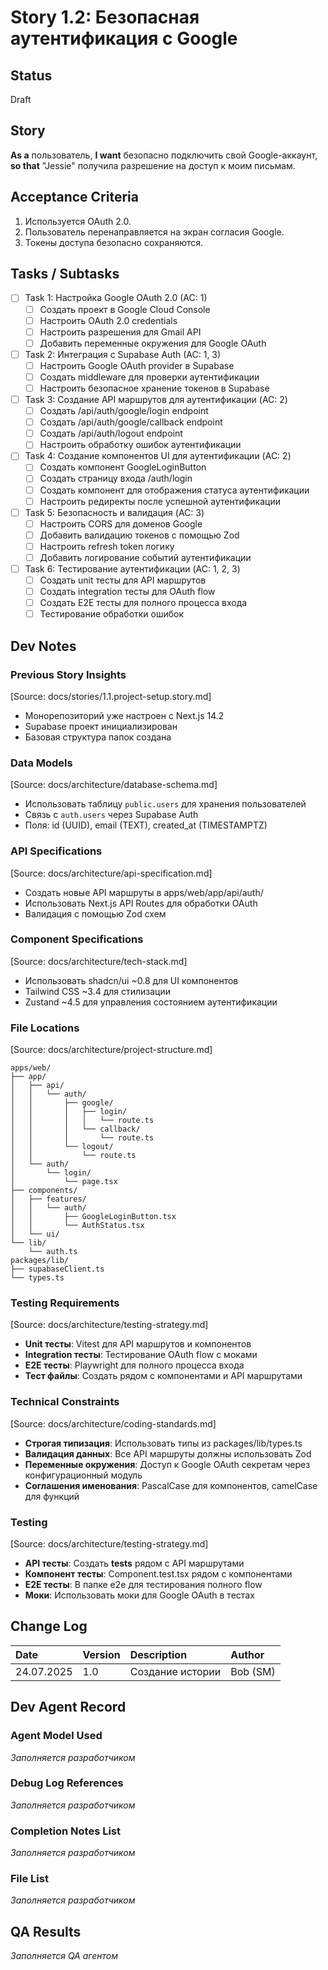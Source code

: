 # Story 1.2: Безопасная аутентификация с Google

## Status
Draft

## Story
**As a** пользователь,
**I want** безопасно подключить свой Google-аккаунт,
**so that** "Jessie" получила разрешение на доступ к моим письмам.

## Acceptance Criteria
1. Используется OAuth 2.0.
2. Пользователь перенаправляется на экран согласия Google.
3. Токены доступа безопасно сохраняются.

## Tasks / Subtasks
- [ ] Task 1: Настройка Google OAuth 2.0 (AC: 1)
  - [ ] Создать проект в Google Cloud Console
  - [ ] Настроить OAuth 2.0 credentials
  - [ ] Настроить разрешения для Gmail API
  - [ ] Добавить переменные окружения для Google OAuth
- [ ] Task 2: Интеграция с Supabase Auth (AC: 1, 3)
  - [ ] Настроить Google OAuth provider в Supabase
  - [ ] Создать middleware для проверки аутентификации
  - [ ] Настроить безопасное хранение токенов в Supabase
- [ ] Task 3: Создание API маршрутов для аутентификации (AC: 2)
  - [ ] Создать /api/auth/google/login endpoint
  - [ ] Создать /api/auth/google/callback endpoint
  - [ ] Создать /api/auth/logout endpoint
  - [ ] Настроить обработку ошибок аутентификации
- [ ] Task 4: Создание компонентов UI для аутентификации (AC: 2)
  - [ ] Создать компонент GoogleLoginButton
  - [ ] Создать страницу входа /auth/login
  - [ ] Создать компонент для отображения статуса аутентификации
  - [ ] Настроить редиректы после успешной аутентификации
- [ ] Task 5: Безопасность и валидация (AC: 3)
  - [ ] Настроить CORS для доменов Google
  - [ ] Добавить валидацию токенов с помощью Zod
  - [ ] Настроить refresh token логику
  - [ ] Добавить логирование событий аутентификации
- [ ] Task 6: Тестирование аутентификации (AC: 1, 2, 3)
  - [ ] Создать unit тесты для API маршрутов
  - [ ] Создать integration тесты для OAuth flow
  - [ ] Создать E2E тесты для полного процесса входа
  - [ ] Тестирование обработки ошибок

## Dev Notes

### Previous Story Insights
[Source: docs/stories/1.1.project-setup.story.md]
- Монорепозиторий уже настроен с Next.js 14.2
- Supabase проект инициализирован
- Базовая структура папок создана

### Data Models
[Source: docs/architecture/database-schema.md]
- Использовать таблицу `public.users` для хранения пользователей
- Связь с `auth.users` через Supabase Auth
- Поля: id (UUID), email (TEXT), created_at (TIMESTAMPTZ)

### API Specifications
[Source: docs/architecture/api-specification.md]
- Создать новые API маршруты в apps/web/app/api/auth/
- Использовать Next.js API Routes для обработки OAuth
- Валидация с помощью Zod схем

### Component Specifications
[Source: docs/architecture/tech-stack.md]
- Использовать shadcn/ui ~0.8 для UI компонентов
- Tailwind CSS ~3.4 для стилизации
- Zustand ~4.5 для управления состоянием аутентификации

### File Locations
[Source: docs/architecture/project-structure.md]
```
apps/web/
├── app/
│   ├── api/
│   │   └── auth/
│   │       ├── google/
│   │       │   ├── login/
│   │       │   │   └── route.ts
│   │       │   └── callback/
│   │       │       └── route.ts
│   │       └── logout/
│   │           └── route.ts
│   └── auth/
│       └── login/
│           └── page.tsx
├── components/
│   ├── features/
│   │   └── auth/
│   │       ├── GoogleLoginButton.tsx
│   │       └── AuthStatus.tsx
│   └── ui/
└── lib/
    └── auth.ts
packages/lib/
├── supabaseClient.ts
└── types.ts
```

### Testing Requirements
[Source: docs/architecture/testing-strategy.md]
- **Unit тесты**: Vitest для API маршрутов и компонентов
- **Integration тесты**: Тестирование OAuth flow с моками
- **E2E тесты**: Playwright для полного процесса входа
- **Тест файлы**: Создать рядом с компонентами и API маршрутами

### Technical Constraints
[Source: docs/architecture/coding-standards.md]
- **Строгая типизация**: Использовать типы из packages/lib/types.ts
- **Валидация данных**: Все API маршруты должны использовать Zod
- **Переменные окружения**: Доступ к Google OAuth секретам через конфигурационный модуль
- **Соглашения именования**: PascalCase для компонентов, camelCase для функций

### Testing
[Source: docs/architecture/testing-strategy.md]
- **API тесты**: Создать __tests__ рядом с API маршрутами
- **Компонент тесты**: Component.test.tsx рядом с компонентами
- **E2E тесты**: В папке e2e для тестирования полного flow
- **Моки**: Использовать моки для Google OAuth в тестах

## Change Log
| Date | Version | Description | Author |
| :---- | :---- | :---- | :---- |
| 24.07.2025 | 1.0 | Создание истории | Bob (SM) |

## Dev Agent Record

### Agent Model Used
*Заполняется разработчиком*

### Debug Log References
*Заполняется разработчиком*

### Completion Notes List
*Заполняется разработчиком*

### File List
*Заполняется разработчиком*

## QA Results
*Заполняется QA агентом* 